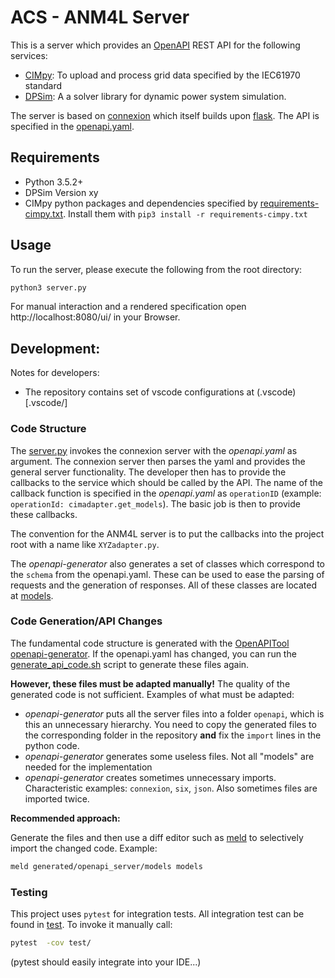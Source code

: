 # ACS - ANM4L Server

This is a server which provides an [OpenAPI](http://spec.openapis.org/oas/v3.0.3) REST API for the following services:

- [CIMpy](https://git.rwth-aachen.de/acs/public/cim/cimpy): To upload and process grid data specified by the IEC61970 standard
- [DPSim](https://git.rwth-aachen.de/acs/public/simulation/dpsim/dpsim): A a solver library for dynamic power system simulation.

The server is based on [connexion](https://github.com/zalando/connexion) which itself builds upon [flask](https://flask.palletsprojects.com/en/1.1.x/).
The API is specified in the [openapi.yaml](openapi.yaml).

## Requirements

- Python 3.5.2+
- DPSim Version xy
- CIMpy python packages and dependencies specified by [requirements-cimpy.txt](./requirements-cimpy.txt). Install them with `pip3 install -r requirements-cimpy.txt`

## Usage

To run the server, please execute the following from the root directory:

```bash
python3 server.py
```

For manual interaction and a rendered specification open http://localhost:8080/ui/ in your Browser.

## Development:

Notes for developers:

- The repository contains set of vscode configurations at (.vscode)[.vscode/]

### Code Structure

The [server.py](./server.py) invokes the connexion server with the _openapi.yaml_ as argument. The connexion server then parses the yaml and provides the general server functionality.
The developer then has to provide the callbacks to the service which should be called by the API.
The name of the callback function is specified in the _openapi.yaml_ as `operationID` (example: `operationId: cimadapter.get_models`).
The basic job is then to provide these callbacks.

The convention for the ANM4L server is to put the callbacks into the project root with a name like `XYZadapter.py`.

The _openapi-generator_ also generates a set of classes which correspond to the `schema` from the openapi.yaml.
These can be used to ease the parsing of requests and the generation of responses.
All of these classes are located at [models](./models/).

### Code Generation/API Changes

The fundamental code structure is generated with the [OpenAPITool openapi-generator]( https://github.com/OpenAPITools/openapi-generator).
If the openapi.yaml has changed, you can run the [generate_api_code.sh](generate_api_code.sh) script to generate these files again.

**However, these files must be adapted manually!** The quality of the generated code is not sufficient.
Examples of what must be adapted:

- _openapi-generator_ puts all the server files into a folder `openapi`, which is this an unnecessary hierarchy.
You need to copy the generated files to the corresponding folder in the repository **and** fix the `import` lines in the python code.
- _openapi-generator_ generates some useless files. Not all "models" are needed for the implementation
- _openapi-generator_ creates sometimes unnecessary imports. Characteristic examples: `connexion`, `six`, `json`. Also sometimes files are imported twice.

**Recommended approach:**

Generate the files and then use a diff editor such as [meld](https://meldmerge.org) to selectively import the changed code. Example:

```bash
meld generated/openapi_server/models models
```

### Testing

This project uses `pytest` for integration tests. All integration test can be found in [test](test/). To invoke it manually call:

```bash
pytest  -cov test/
```

(pytest should easily integrate into your IDE...)